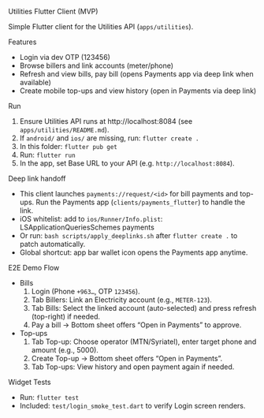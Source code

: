 Utilities Flutter Client (MVP)

Simple Flutter client for the Utilities API (`apps/utilities`).

Features
- Login via dev OTP (123456)
- Browse billers and link accounts (meter/phone)
- Refresh and view bills, pay bill (opens Payments app via deep link when available)
- Create mobile top-ups and view history (open in Payments via deep link)

Run
1) Ensure Utilities API runs at http://localhost:8084 (see `apps/utilities/README.md`).
2) If `android/` and `ios/` are missing, run: `flutter create .`
3) In this folder: `flutter pub get`
4) Run: `flutter run`
5) In the app, set Base URL to your API (e.g. `http://localhost:8084`).

Deep link handoff
- This client launches `payments://request/<id>` for bill payments and top-ups. Run the Payments app (`clients/payments_flutter`) to handle the link.
- iOS whitelist: add to `ios/Runner/Info.plist`:
  <key>LSApplicationQueriesSchemes</key>
  <array>
    <string>payments</string>
  </array>
- Or run: `bash scripts/apply_deeplinks.sh` after `flutter create .` to patch automatically.
 - Global shortcut: app bar wallet icon opens the Payments app anytime.

E2E Demo Flow
- Bills
  1) Login (Phone `+963…`, OTP `123456`).
  2) Tab Billers: Link an Electricity account (e.g., `METER-123`).
  3) Tab Bills: Select the linked account (auto-selected) and press refresh (top-right) if needed.
  4) Pay a bill → Bottom sheet offers “Open in Payments” to approve.
- Top-ups
  1) Tab Top-up: Choose operator (MTN/Syriatel), enter target phone and amount (e.g., 5000).
  2) Create Top-up → Bottom sheet offers “Open in Payments”.
  3) Tab Top-ups: View history and open payment again if needed.

Widget Tests
- Run: `flutter test`
- Included: `test/login_smoke_test.dart` to verify Login screen renders.
